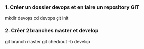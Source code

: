 ### 1. Créer un dossier devops et en faire un repository GIT
mkdir devops
cd devops
git init
### 2. Créer 2 branches master et develop
git branch master
git checkout -b develop
